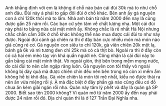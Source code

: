 Anh khẳng định với em là không ở chỗ nào bán cái đùi 30k mà to như chỗ anh đâu. Đùi này á phải to gấp đôi đùi ở chỗ khác. Bên anh ấy gà nguyên con á chỉ 120k thôi mà to lắm. Nhà anh bán từ năm 2000 đến nay là cũng được gần 25 năm rồi. Các bạn cứ yên tâm về chất lượng nha. Một cái đùi này phải to bằng nửa cái mặt mình ấy. Không chắc là rẻ nhất Hà Nội nhưng chắc chắn cầm 30k ở chỗ khác không thể nào mua được cái đùi to như này được. Ngoài đùi cánh gà chiên ra thì ở đây bán cực nhiều món mà món nào giá cũng rẻ cơ. Gà nguyên con siêu to chỉ 120k, gà viên chiên 20k một lạ, bánh gà 6k và mì tương đen chỉ 25k mà có cả thịt bò. Ngoài ra thì ở đây còn có cả hai em mèo tay vịn khá quấn người nè. Công nhận là cái đùi này to gần bằng cái mặt mình thật. Vỏ ngoài giòn, thịt bên trong mềm mọng nước, do cái đùi to nên cắn ngập răng luôn. Gà nguyên con tôi thấy vỏ ngoài không bị dày quá mà được chiên chín đều nên bên trong nó còn xì mềm ẩm không hề bị khô đâu. Gà viên chiên là món tôi mê nhất, kiểu nó được thái ra nên ăn vừa miệng rồi ý. À mà đặc biệt ở đây phần gà nào cũng đều có đồ chua ăn kèm giải ngán rồi nha. Quán này tâm lý phết và đây là quán gà SP 2000. Biết sao tên 2000 không? Vì quán mở từ năm 2000 ấy đến nay phải được 24 năm rồi đó. Địa chỉ quán thì là ở 127 Trần Đại Nghĩa nha.